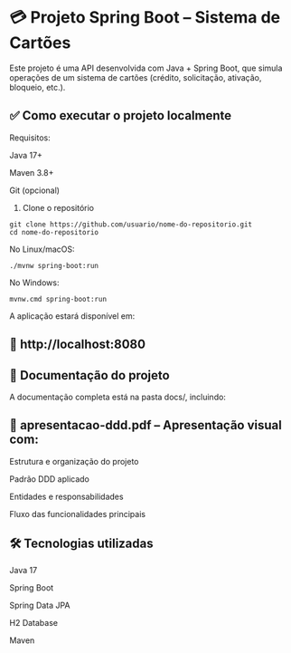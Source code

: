 
# 💳 Projeto Spring Boot – Sistema de Cartões
Este projeto é uma API desenvolvida com Java + Spring Boot, que simula operações de um sistema de cartões (crédito, solicitação, ativação, bloqueio, etc.).

## ✅ Como executar o projeto localmente
Requisitos:

Java 17+

Maven 3.8+

Git (opcional)

1. Clone o repositório
```
git clone https://github.com/usuario/nome-do-repositorio.git
cd nome-do-repositorio
```
No Linux/macOS:
```
./mvnw spring-boot:run
```
No Windows:
```
mvnw.cmd spring-boot:run
```
A aplicação estará disponível em:
## 🔗 http://localhost:8080

## 📁 Documentação do projeto
A documentação completa está na pasta docs/, incluindo:

## 📄 apresentacao-ddd.pdf – Apresentação visual com:

Estrutura e organização do projeto

Padrão DDD aplicado

Entidades e responsabilidades

Fluxo das funcionalidades principais

## 🛠️ Tecnologias utilizadas
Java 17

Spring Boot

Spring Data JPA

H2 Database

Maven
